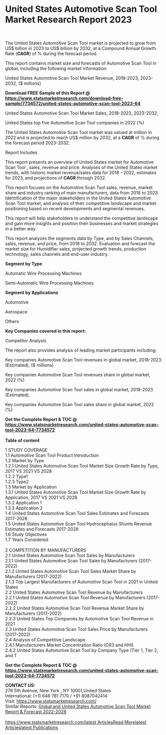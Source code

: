 <h1>United States Automotive Scan Tool Market Research Report 2023</h1><br/><p>The United States Automotive Scan Tool market is projected to grow from US$ billion in 2023 to US$ billion by 2032, at a Compound Annual Growth Rate (<strong>CAGR</strong>) of % during the forecast period.</p><p>This report contains market size and forecasts of Automotive Scan Tool in global, including the following market information:</p><p>United States Automotive Scan Tool Market Revenue, 2018-2023, 2023-2032, ($ millions)</p><p><strong>Download FREE Sample of this Report @ <a href="https://www.statsmarketresearch.com/download-free-sample/7734572/united-states-automotive-scan-tool-2023-64">https://www.statsmarketresearch.com/download-free-sample/7734572/united-states-automotive-scan-tool-2023-64</a></strong></p><p>United States Automotive Scan Tool Market Sales, 2018-2023, 2023-2032,</p><p>United States top five Automotive Scan Tool companies in 2022 (%)</p><p>The United States Automotive Scan Tool market was valued at million in 2022 and is projected to reach US$ million by 2032, at a <strong>CAGR</strong> of % during the forecast period 2023-2032.</p><p>Report Includes</p><p>This report presents an overview of United States market for Automotive Scan Tool , sales, revenue and price. Analyses of the United States market trends, with historic market revenue/sales data for 2018 - 2022, estimates for 2023, and projections of <strong>CAGR</strong> through 2032.</p><p>This report focuses on the Automotive Scan Tool sales, revenue, market share and industry ranking of main manufacturers, data from 2018 to 2023. Identification of the major stakeholders in the United States Automotive Scan Tool market, and analysis of their competitive landscape and market positioning based on recent developments and segmental revenues.</p><p>This report will help stakeholders to understand the competitive landscape and gain more insights and position their businesses and market strategies in a better way.</p><p>This report analyzes the segments data by Type, and by Sales Channels, sales, revenue, and price, from 2018 to 2032. Evaluation and forecast the market size for Humidifier sales, projected growth trends, production technology, sales channels and end-user industry.</p><p><strong>Segment by Type</strong></p><p>Automatic Wire Processing Machines</p><p>Semi-Automatic Wire Processing Machines</p><p><strong> Segment <strong><strong>by Applications</strong></strong></strong></p><p>Automotive</p><p>Aerospace</p><p>Others</p><p><strong>Key Companies covered in this report:</strong></p><p>Competitor Analysis</p><p>The report also provides analysis of leading market participants including:</p><p>Key companies Automotive Scan Tool revenues in global market, 2018-2023 (Estimated), ($ millions)</p><p>Key companies Automotive Scan Tool revenues share in global market, 2022 (%)</p><p>Key companies Automotive Scan Tool sales in global market, 2018-2023 (Estimated),</p><p>Key companies Automotive Scan Tool sales share in global market, 2022 (%)</p><div><b>Get the Complete Report & TOC @ <a href="https://www.statsmarketresearch.com/united-states-automotive-scan-tool-2023-64-7734572">https://www.statsmarketresearch.com/united-states-automotive-scan-tool-2023-64-7734572</a></b></div><br><b>Table of content</b><p>1 STUDY COVERAGE<br />1.1 Automotive Scan Tool Product Introduction<br />1.2 Market by Type<br />1.2.1 United States Automotive Scan Tool Market Size Growth Rate by Type, 2017 VS 2021 VS 2028<br />1.2.2 Type1<br />1.2.3 Type2<br />1.3 Market by Application<br />1.3.1 United States Automotive Scan Tool Market Size Growth Rate by Application, 2017 VS 2021 VS 2028<br />1.3.2 Application 1<br />1.3.3 Application 2<br />1.4 United States Automotive Scan Tool Sales Estimates and Forecasts 2017-2028<br />1.5 United States Automotive Scan Tool Hydrocephalus Shunts Revenue Estimates and Forecasts 2017-2028<br />1.6 Study Objectives<br />1.7 Years Considered<br /><br />2 COMPETITION BY MANUFACTURERS<br />2.1 United States Automotive Scan Tool Sales by Manufacturers<br />2.1.1 United States Automotive Scan Tool Sales by Manufacturers (2017-2022)<br />2.1.2 United States Automotive Scan Tool Sales Market Share by Manufacturers (2017-2022)<br />2.1.3 Top Largest Manufacturers of Automotive Scan Tool in 2021 in United States<br />2.2 United States Automotive Scan Tool Revenue by Manufacturers<br />2.2.1 United States Automotive Scan Tool Revenue by Manufacturers (2017-2022)<br />2.2.2 United States Automotive Scan Tool Revenue Market Share by Manufacturers (2017-2022)<br />2.2.3 United States Top Companies by Automotive Scan Tool Revenue in 2021<br />2.3 United States Automotive Scan Tool Sales Price by Manufacturers (2017-2022)<br />2.4 Analysis of Competitive Landscape<br />2.4.1 Manufacturers Market Concentration Ratio (CR3 and HHI)<br />2.4.2 United States Automotive Scan Tool by Company Type (Tier 1, Tier 2, and T<br><div><b>Get the Complete Report & TOC @ <a href="https://www.statsmarketresearch.com/united-states-automotive-scan-tool-2023-64-7734572">https://www.statsmarketresearch.com/united-states-automotive-scan-tool-2023-64-7734572</a></b></div></p> <b>CONTACT US:</b><br>276 5th Avenue, New York , NY 10001,United States<br>International: (+1) 646 781 7170 / +91 8087042414<br>Visit: <a href="https://www.statsmarketresearch.com/">https://www.statsmarketresearch.com/</a><br>Similar Reports: <a href="https://www.statsmarketresearch.com/united-states-automotive-scan-tool-2023-64-7734572">Global and United States Automotive Scan Tool Market Report & Forecast 2022-2028</a><br/><br/><a href="https://gyeongbokgung.com">https://www.statsmarketresearch.com/</a><a href="https://hallyeomaritime.com">latest Articles</a><a href="https://jingwansa.com">Read More</a><a href=https://nguoiviet.jp/">latest Articles</a><a href="https://www.intelmarketresearch.com/">latest Publications</a>